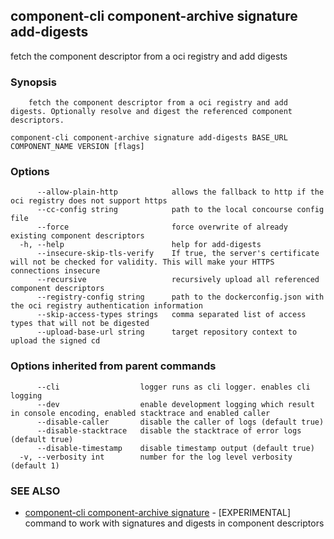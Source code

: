 ## component-cli component-archive signature add-digests

fetch the component descriptor from a oci registry and add digests

### Synopsis


		fetch the component descriptor from a oci registry and add digests. Optionally resolve and digest the referenced component descriptors.


```
component-cli component-archive signature add-digests BASE_URL COMPONENT_NAME VERSION [flags]
```

### Options

```
      --allow-plain-http            allows the fallback to http if the oci registry does not support https
      --cc-config string            path to the local concourse config file
      --force                       force overwrite of already existing component descriptors
  -h, --help                        help for add-digests
      --insecure-skip-tls-verify    If true, the server's certificate will not be checked for validity. This will make your HTTPS connections insecure
      --recursive                   recursively upload all referenced component descriptors
      --registry-config string      path to the dockerconfig.json with the oci registry authentication information
      --skip-access-types strings   comma separated list of access types that will not be digested
      --upload-base-url string      target repository context to upload the signed cd
```

### Options inherited from parent commands

```
      --cli                  logger runs as cli logger. enables cli logging
      --dev                  enable development logging which result in console encoding, enabled stacktrace and enabled caller
      --disable-caller       disable the caller of logs (default true)
      --disable-stacktrace   disable the stacktrace of error logs (default true)
      --disable-timestamp    disable timestamp output (default true)
  -v, --verbosity int        number for the log level verbosity (default 1)
```

### SEE ALSO

* [component-cli component-archive signature](component-cli_component-archive_signature.md)	 - [EXPERIMENTAL] command to work with signatures and digests in component descriptors


